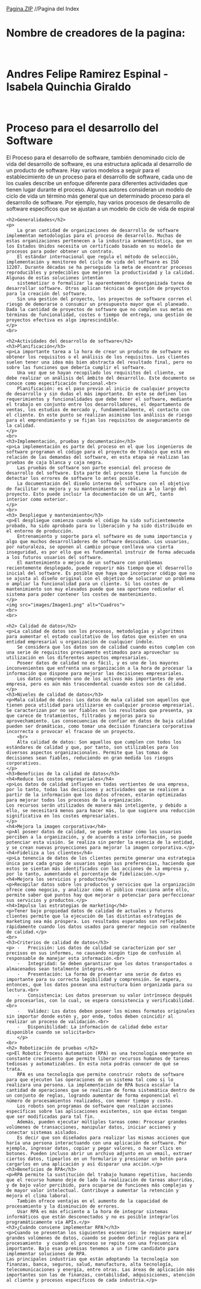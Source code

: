 [Pagina.ZIP](https://github.com/Kirbysnake/Andres-Felipe-Ramirez-Espinal---Isabela-Quinchia-Giraldo/files/9641743/Pagina.ZIP)
//Pagina del Index
<!DOCTYPE html>
<html lang="es">
<head>
    <meta charset="UTF-8">
    <meta http-equiv="X-UA-Compatible" content="IE=edge">
    <meta name="viewport" content="width=device-width, initial-scale=1.0">
    <title>W3C</title>
    <link rel="stylesheet" type="text/css" href="css/tipoL1.css">
</head>
<body>
    <h1>Nombre de creadores de la pagina:</h1>
    <br>
    <h1>Andres Felipe Ramirez Espinal - Isabela Quinchia Giraldo</h1>
    <br>
    <h1>Proceso para el desarrollo del Software</h1>
    <p>
    El Proceso para el desarrollo de software, también denominado ciclo de vida del desarrollo de software, es una estructura aplicada al desarrollo
    de un producto de software. Hay varios modelos a seguir para el establecimiento de un proceso para el desarrollo de software, cada uno de los cuales
    describe un enfoque diferente para diferentes actividades que tienen lugar durante el proceso. Algunos autores consideran un modelo de ciclo de vida
    un término más general que un determinado proceso para el desarrollo de software. Por ejemplo, hay varios procesos de desarrollo de software específicos
    que se ajustan a un modelo de ciclo de vida de espiral</p>

    <h2>Generalidades</h2>
    <p>
        La gran cantidad de organizaciones de desarrollo de software implementan metodologías para el proceso de desarrollo. Muchas de estas organizaciones pertenecen a la industria armamentística, que en los Estados Unidos necesita un certificado basado en su modelo de procesos para poder obtener un contrato.
        El estándar internacional que regula el método de selección, implementación y monitoreo del ciclo de vida del software es ISO 12207. Durante décadas se ha perseguido la meta de encontrar procesos reproducibles y predecibles que mejoren la productividad y la calidad. Algunas de estas soluciones intentan 
        sistematizar o formalizar la aparentemente desorganizada tarea de desarrollar software. Otros aplican técnicas de gestión de proyectos para la creación del software.
        Sin una gestión del proyecto, los proyectos de software corren el riesgo de demorarse o consumir un presupuesto mayor que el planeado. Dada la cantidad de proyectos de software que no cumplen sus metas en términos de funcionalidad, costes o tiempo de entrega, una gestión de proyectos efectiva es algo imprescindible.
    </p>
    <br>

    <h2>Actividades del desarrollo de software</h2>
    <h3>Planificación</h3>
    <p>La importante tarea a la hora de crear un producto de software es obtener los requisitos o el análisis de los requisitos. Los clientes suelen tener una idea más bien abstracta del resultado final, pero no sobre las funciones que debería cumplir el software.
        Una vez que se hayan recopilado los requisitos del cliente, se debe realizar un análisis del ámbito del desarrollo. Este documento se conoce como especificación funcional.<br>
        Planificación: es el paso previo al inicio de cualquier proyecto de desarrollo y sin dudas el más importante. En este se definen los requerimientos y funcionalidades que debe tener el software, mediante el trabajo en conjunto entre los desarrolladores, el departamento de ventas, los estudios de mercado y, fundamentalmente, el contacto con el cliente. En este punto se realizan asimismo los análisis de riesgo para el emprendimiento y se fijan los requisitos de aseguramiento de la calidad.
    </p>   
    <br>
    <h3>Implementación, pruebas y documentación</h3>
    <p>La implementación es parte del proceso en el que los ingenieros de software programan el código para el proyecto de trabajo que está en relación de las demandas del software, en esta etapa se realizan las pruebas de caja blanca y caja negra.
        Las pruebas de software son parte esencial del proceso de desarrollo del software. Esta parte del proceso tiene la función de detectar los errores de software lo antes posible.
        La documentación del diseño interno del software con el objetivo de facilitar su mejora y su mantenimiento se realiza a lo largo del proyecto. Esto puede incluir la documentación de un API, tanto interior como exterior.
    </p>
    <br>
    <h3> Despliegue y mantenimiento</h3>
    <p>El despliegue comienza cuando el código ha sido suficientemente probado, ha sido aprobado para su liberación y ha sido distribuido en el entorno de producción.
        Entrenamiento y soporte para el software es de suma importancia y algo que muchos desarrolladores de software descuidan. Los usuarios, por naturaleza, se oponen al cambio porque conlleva una cierta inseguridad, es por ello que es fundamental instruir de forma adecuada a los futuros usuarios del software.
        El mantenimiento o mejora de un software con problemas recientemente desplegado, puede requerir más tiempo que el desarrollo inicial del software. Es posible que haya que incorporar código que no se ajusta al diseño original con el objetivo de solucionar un problema o ampliar la funcionalidad para un cliente. Si los costes de mantenimiento son muy elevados puede que sea oportuno rediseñar el sistema para poder contener los costes de mantenimiento.
    </p>
    <img src="images/Imagen1.png" alt="Cuadros">
    <br>
    <br>

    <h2> Calidad de datos</h2>
    <p>La calidad de datos son los procesos, metodologías y algoritmos para aumentar el estado cualitativo de los datos que existen en una entidad empresarial u organización de cualquier índole.
        Se considera que los datos son de calidad cuando estos cumplen con una serie de requisitos previamente estimados para aprovechar su utilización en los diferentes aspectos empresariales.
        Poseer datos de calidad no es fácil, y es uno de los mayores inconvenientes que enfrenta una organización a la hora de procesar la información que dispone para mejorar las decisiones empresariales.
        Los datos comprenden uno de los activos más importantes de una empresa, pero es aún más trascendental cuando estos son de calidad.
    </p>
    <h3>Niveles de calidad de datos</h3>
    <p>Mala calidad de datos: Los datos de mala calidad son aquellos que tienen poca utilidad para utilizarse en cualquier proceso empresarial. Se caracterizan por no ser fiables en los resultados que presenta, ya que carece de tratamientos, filtrados y mejoras para su aprovechamiento. Las consecuencias de confiar en datos de baja calidad pueden ser dramáticas, como tomar una decisión financiera corporativa incorrecta o provocar el fracaso de un proyecto.
        <br>
        Alta calidad de datos: Son aquellos que cumplen con todos los estándares de calidad y que, por tanto, son utilizables para los diversos aspectos organizacionales. Permite que las tomas de decisiones sean fiables, reduciendo en gran medida los riesgos corporativos.
    </p>
    <h3>Beneficios de la calidad de datos</h3>
    <h4>Reduce los costos empresariales</h4>
    <p>Los datos de calidad influyen en todas vertientes de una empresa, por lo tanto, todas las decisiones y actividades que se realicen a partir de la información que los datos ofrecen, estarán optimizadas para mejorar todos los procesos de la organización.
    Los recursos serán utilizados de manera más inteligente, y debido a ello, se necesitará menos para hacer más, lo que sugiere una reducción significativa en los costes empresariales.
    </p>
    <h4>Mejora la imagen corporativa</h4>
    <p>Al poseer datos de calidad, se puede estimar cómo los usuarios perciben a la organización, y de acuerdo a esta información, se puede potenciar esta visión. Se realiza sin perder la esencia de la entidad, y se crean nuevas proyecciones para mejorar la imagen corporativa.</p>
    <h4>Fideliza a los clientes</h4>
    <p>La tenencia de datos de los clientes permite generar una estrategia única para cada grupo de usuarios según sus preferencias, haciendo que estos se sientan más identificados con las acciones de la empresa y, por lo tanto, aumentando el porcentaje de fidelización.</p>
    <h4>Mejora los servicios y productos</h4>
    <p>Recopilar datos sobre los productos y servicios que la organización ofrece como negocio, y analizar cómo el público reacciona ante ello, permite saber qué puntos hay que mejorar o potenciar para perfeccionar sus servicios y productos.</p>
    <h4>Impulsa las estrategias de marketing</h4>
    <p>Tener bajo propiedad datos de calidad de actuales y futuros clientes permite que la ejecución de las distintas estrategias de marketing sea más próspera. Los resultados esperados son reflejados rápidamente cuando los datos usados para generar negocio son realmente de calidad.</p>
    <br>
    <h3>Criterios de calidad de datos</h3>
    <p> -   Precisión: Los datos de calidad se caracterizan por ser precisos en sus informes, no causando ningún tipo de confusión al responsable de manejar esta información.<br>
        -	Integridad: Se deben garantizar que los datos transportados o almacenados sean totalmente íntegros.<br>
        -	Presentación: La forma de presentar una serie de datos es importante para su correcta legibilidad y comprensión. Se espera, entonces, que los datos posean una estructura bien organizada para su lectura.<br>
        -	Consistencia: Los datos preservan su valor intrínseco después de procesarlos, con lo cual, se espera consistencia y verificabilidad.<br>
        -	Validez: Los datos deben poseer los mismos formatos originales sin importar donde estén y, por ende, todos deben coincidir al realizar un proceso de validación.<br>
        -	Disponibilidad: La información de calidad debe estar disponible cuando se solicita<br>
        </p>
    <br>
    <h2> Robotización de pruebas </h2>
    <p>El Robotic Process Automation (RPA) es una tecnología emergente en constante crecimiento que permite liberar recursos humanos de tareas tediosas y automatizables. En esta nota podrás conocer de qué se trata.
        RPA es una tecnología que permite construir robots de software para que ejecuten las operaciones de un sistema tal como si lo realizara una persona. La implementación de RPA busca escalar la cantidad de operaciones que se realizan de forma sistemática dentro de un conjunto de reglas, logrando aumentar de forma exponencial el número de procesamientos realizados, con menor tiempo y costo.
        Los robots son programas de software que realizan acciones específicas sobre las aplicaciones existentes, sin que éstas tengan que ser modificadas para tal fin.
        Además, pueden ejecutar múltiples tareas como: Procesar grandes volúmenes de transacciones, manipular datos, iniciar acciones y conectar sistemas aislados.
        Es decir que son diseñados para realizar las mismas acciones que haría una persona interactuando con una aplicación de software. Por ejemplo, ingresar datos, copiar y pegar valores, o hacer clics en botones. Pueden incluso abrir un archivo adjunto en un email, extraer ciertos datos, tipearlos en un formulario y presionar un botón para cargarlos en una aplicación y así disparar una acción.</p>
    <h3>Beneficios de RPA</h3>
    <p>RPA permite la sustitución del trabajo humano repetitivo, haciendo que el recurso humano deje de lado la realización de tareas aburridas, y de bajo valor percibido, para ocuparse de funciones más complejas y de mayor valor intelectual. Contribuye a aumentar la retención y mejora el clima laboral.   
        También ofrece ventajas en el aumento de la capacidad de procesamiento y la disminución de errores. 
        Usar RPA es más eficiente a la hora de integrar sistemas informáticos que están desconectados y no es posible integrarlos programáticamente vía APIs.</p>
    <h3>¿Cuándo conviene implementar RPA?</h3>
    <p>Cuando se presentan los siguientes escenarios: Se requiere manejar grandes volúmenes de datos, cuando se pueden definir reglas para el procesamiento  y cuando el proceso se repite con una frecuencia importante. Bajo esas premisas tenemos a un firme candidato para implementar soluciones de RPA.
    Las principales industrias que están adoptando la tecnología son finanzas, banca, seguros, salud, manufactura, alta tecnología, telecomunicaciones y energía, entre otras. Las áreas de aplicación más importantes son las de finanzas, contabilidad, adquisiciones, atención al cliente y procesos específicos de cada industria.</p>
</body>
</html>
